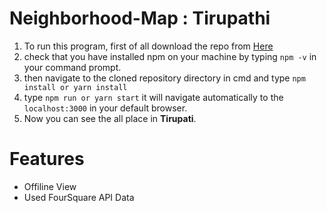 # Neighborhood-Map : Tirupathi

1. To run this program, first of all download the repo from [Here](https://github.com/Sbabureddy/fend-project-neighborhood-map/)
1. check that you have installed npm on your machine by typing ```npm -v``` in your command prompt.
1. then navigate to the cloned repository directory in cmd and type ```npm install or yarn install```
1. type ```npm run or yarn start``` it will navigate automatically to the ```localhost:3000``` in your default browser.
1. Now you can see the all place in **Tirupati**.

# Features

* Offiline View 
* Used FourSquare API Data